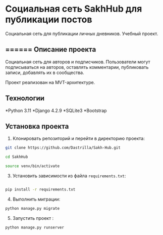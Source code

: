 # Социальная сеть SakhHub для публикации постов
Социальная сеть для публикации личных дневников.
Учебный проект.

======
Описание проекта
----------

Социальная сеть для авторов и подписчиков. Пользователи могут подписываться на авторов, оставлять комментарии, публиковать записи, добавлять их в сообщества.

Проект реализован на MVT-архитектуре.


Технологии
----------
*Python 3.11
*Django 4.2.9
*SQLite3
*Bootstrap


Установка проекта
----------

1. Клонировать репозиторий и перейти в директорию проекта:
```bash
git clone https://github.com/Dastrilla/Sakh-Hub.git

cd SakhHub

source venv/bin/activate
```
3. Установить зависимости из файла ```requirements.txt```:
```bash

pip install -r requirements.txt
```
4. Выполнить миграции:
```bash
python manage.py migrate
```
5. Запустить проект :
```bash
python manage.py runserver
```